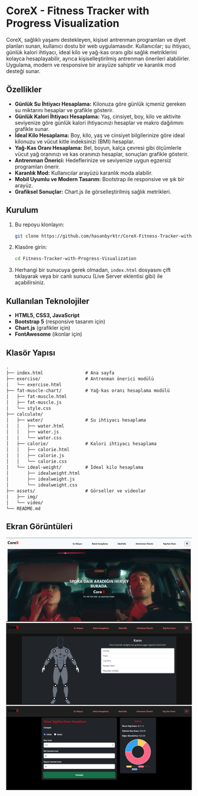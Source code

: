 # CoreX - Fitness Tracker with Progress Visualization

CoreX, sağlıklı yaşamı destekleyen, kişisel antrenman programları ve diyet planları sunan, kullanıcı dostu bir web uygulamasıdır. Kullanıcılar; su ihtiyacı, günlük kalori ihtiyacı, ideal kilo ve yağ-kas oranı gibi sağlık metriklerini kolayca hesaplayabilir, ayrıca kişiselleştirilmiş antrenman önerileri alabilirler. Uygulama, modern ve responsive bir arayüze sahiptir ve karanlık mod desteği sunar.

## Özellikler

- **Günlük Su İhtiyacı Hesaplama:** Kilonuza göre günlük içmeniz gereken su miktarını hesaplar ve grafikle gösterir.
- **Günlük Kalori İhtiyacı Hesaplama:** Yaş, cinsiyet, boy, kilo ve aktivite seviyenize göre günlük kalori ihtiyacınızı hesaplar ve makro dağılımını grafikle sunar.
- **İdeal Kilo Hesaplama:** Boy, kilo, yaş ve cinsiyet bilgilerinize göre ideal kilonuzu ve vücut kitle indeksinizi (BMI) hesaplar.
- **Yağ-Kas Oranı Hesaplama:** Bel, boyun, kalça çevresi gibi ölçümlerle vücut yağ oranınızı ve kas oranınızı hesaplar, sonuçları grafikle gösterir.
- **Antrenman Önerici:** Hedeflerinize ve seviyenize uygun egzersiz programları önerir.
- **Karanlık Mod:** Kullanıcılar arayüzü karanlık moda alabilir.
- **Mobil Uyumlu ve Modern Tasarım:** Bootstrap ile responsive ve şık bir arayüz.
- **Grafiksel Sonuçlar:** Chart.js ile görselleştirilmiş sağlık metrikleri.

## Kurulum

1. Bu repoyu klonlayın:
   ```bash
   git clone https://github.com/hasanbyrktr/CoreX-Fitness-Tracker-with-Progress-Visualization.git
   ```
2. Klasöre girin:
   ```bash
   cd Fitness-Tracker-with-Progress-Visualization
   ```
3. Herhangi bir sunucuya gerek olmadan, `index.html` dosyasını çift tıklayarak veya bir canlı sunucu (Live Server eklentisi gibi) ile açabilirsiniz.

## Kullanılan Teknolojiler

- **HTML5, CSS3, JavaScript**
- **Bootstrap 5** (responsive tasarım için)
- **Chart.js** (grafikler için)
- **FontAwesome** (ikonlar için)

## Klasör Yapısı

```
.
├── index.html                # Ana sayfa
├── exercise/                 # Antrenman önerici modülü
│   └── exercise.html
├── fat-muscle-chart/         # Yağ-kas oranı hesaplama modülü
│   ├── fat-muscle.html
│   ├── fat-muscle.js
│   └── style.css
├── calculate/
│   ├── water/                # Su ihtiyacı hesaplama
│   │   ├── water.html
│   │   ├── water.js
│   │   └── water.css
│   ├── calorie/              # Kalori ihtiyacı hesaplama
│   │   ├── calorie.html
│   │   ├── calorie.js
│   │   └── calorie.css
│   └── ideal-weight/         # İdeal kilo hesaplama
│       ├── idealweight.html
│       ├── idealweight.js
│       └── idealweight.css
├── assets/                   # Görseller ve videolar
│   ├── img/
│   └── video/
└── README.md
```

## Ekran Görüntüleri

![Ekran Görüntüsü 1](assets/img/1.png)
![Ekran Görüntüsü 2](assets/img/2.png)
![Ekran Görüntüsü 3](assets/img/3.png)

